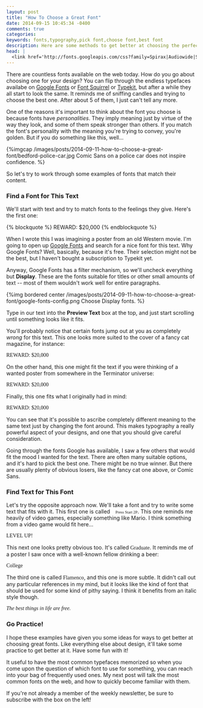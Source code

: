 ```yaml
---
layout: post
title: "How To Choose a Great Font"
date: 2014-09-15 10:45:34 -0400
comments: true
categories:
keywords: fonts,typography,pick font,choose font,best font
description: Here are some methods to get better at choosing the perfect font for your project.
head: |
  <link href='http://fonts.googleapis.com/css?family=Spirax|Audiowide|Sancreek|Codystar|Flamenco|Graduate|Press+Start+2P' rel='stylesheet' type='text/css'>
---
```


There are countless fonts available on the web today. How do you go about choosing one for your design? You can flip through the endless typefaces availabe on [Google Fonts](https://www.google.com/fonts) or [Font Squirrel](www.fontsquirrel.com) or [Typekit](www.typekit.com), but after a while they all start to look the same. It reminds me of sniffing candles and trying to choose the best one. After about 5 of them, I just can't tell any more.

One of the reasons it's important to think about the font you choose is because fonts have *personalities*. They imply meaning just by virtue of the way they look, and some of them speak stronger than others. If you match the font's personality with the meaning you're trying to convey, you're golden. But if you do something like this, well...

{%imgcap /images/posts/2014-09-11-how-to-choose-a-great-font/bedford-police-car.jpg Comic Sans on a police car does not inspire confidence. %}

So let's try to work through some examples of fonts that match their content.

### Find a Font for This Text

We'll start with text and try to match fonts to the feelings they give. Here's the first one:

{% blockquote %}
REWARD: $20,000
{% endblockquote %}

When I wrote this I was imagining a poster from an old Western movie. I'm going to open up [Google Fonts](https://www.google.com/fonts) and search for a nice font for this text. Why Google Fonts? Well, basically, because it's free. Their selection might not be the best, but I haven't bought a subscription to Typekit yet.

Anyway, Google Fonts has a filter mechanism, so we'll uncheck everything but **Display**. These are the fonts suitable for titles or other small amounts of text -- most of them wouldn't work well for entire paragraphs.

{%img bordered center /images/posts/2014-09-11-how-to-choose-a-great-font/google-fonts-config.png Choose Display fonts. %}

Type in our text into the **Preview Text** box at the top, and just start scrolling until something looks like it fits.

You'll probably notice that certain fonts jump out at you as completely *wrong* for this text. This one looks more suited to the cover of a fancy cat magazine, for instance:

<p class="font-example med" style="font-family: 'Spirax';">REWARD: $20,000</p>

On the other hand, this one might fit the text if you were thinking of a wanted poster from somewhere in the Terminator universe:

<p class="font-example med" style="font-family: 'Audiowide';">REWARD: $20,000</p>

Finally, this one fits what I originally had in mind:

<p class="font-example med" style="font-family: 'Sancreek';">REWARD: $20,000</p>

You can see that it's possible to ascribe completely different meaning to the same text just by changing the font around. This makes typography a really powerful aspect of your designs, and one that you should give careful consideration.

Going through the fonts Google has available, I saw a few others that would fit the mood I wanted for the text. There are often many suitable options, and it's hard to pick the best one. There might be no true winner. But there are usually plenty of obvious losers, like the fancy cat one above, or Comic Sans.

### Find Text for This Font

Let's try the opposite approach now. We'll take a font and try to write some text that fits with it. This first one is called <span style="font-family: 'Press Start 2P'; font-size: 0.75em; margin-left: 1em;">Press Start 2P</span>. This one reminds me heavily of video games, especially something like Mario. I think something from a video game would fit here...

<p class="font-example" style="font-family: 'Press Start 2P';">LEVEL UP!</p>

This next one looks pretty obvious too. It's called <span style="font-family: Graduate">Graduate</span>. It reminds me of a poster I saw once with a well-known fellow drinking a beer:

<p class="font-example" style="font-family: 'Graduate';">College</p>

The third one is called <span style="font-family: Flamenco">Flamenco</span>, and this one is more subtle. It didn't call out any particular references in my mind, but it looks like the kind of font that should be used for some kind of pithy saying. I think it benefits from an italic style though.

<p class="font-example med" style="font-family: 'Flamenco'; font-style: italic;">The best things in life are free.</p>

### Go Practice!

I hope these examples have given you some ideas for ways to get better at choosing great fonts. Like everything else about design, it'll take some practice to get better at it. Have some fun with it!

It useful to have the most common typefaces memorized so when you come upon the question of which font to use for something, you can reach into your bag of frequently used ones. My next post will talk the most common fonts on the web, and how to quickly become familiar with them.

If you're not already a member of the weekly newsletter, be sure to subscribe with the box on the left!
